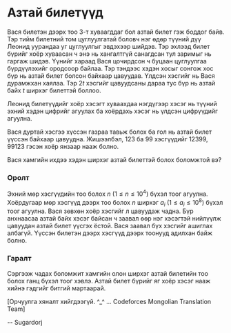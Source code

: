 Азтай билетүүд
==============
Вася билетэн дээрх тоо $3$-т хуваагддаг бол азтай билет гэж боддог байв. Тэр тийм билетний том цуглуулгатай боловч нэг ѳдѳр түүний дүү Леонид уурандаа уг цуглуулгыг эвдэхээр шийдэв. Тэр эхлээд билет бүрийг хоёр хуваасан ч энэ нь хангалтгүй санагдсан тул заримыг нь гаргаж шидэв. Үүнийг хараад Вася цочирдсон ч буцаан цуглуулгаа бүрдүүлэхийг ородсоор байлаа. Тэр тэндээс хэдэн хосыг сонгож хос бүр нь азтай билет болсон байхаар цавуудав. Үлдсэн хэсгийг нь Вася дурамжхан хаялаа. Тэр $2t$ хэсгийг цавуудсаны дараа тус бүр нь азтай байх $t$ ширхэг билеттэй боллоо. 

Леонид билетүүдийг хоёр хэсэгт хуваахдаа нэгдүгээр хэсэг нь түүний эхний хэдэн цифрийг агуулах ба хоёрдахь хэсэг нь үлдсэн цифрүүдийг агуулна. 

Вася дуртай хэсгээ хүссэн газраа тавьж болох ба гол нь азтай билет үүссэн байхаар цавуудна. Жишээлбэл, $123$ ба $99$ хэсгүүдийг $12399$, $99123$ гэсэн хоёр янзаар нааж болно. 

Вася хамгийн ихдээ хэдэн ширхэг азтай билеттэй болох боломжтой вэ? 

### Оролт
Эхний мѳр хэсгүүдийн тоо болох $n$ ($1≤n≤10^4$) бүхэл тоог агуулна. Хоёрдугаар мѳр хэсгүүд дээрх тоо болох $n$ ширхэг $a_i$ ($1≤a_i≤10^8$) бүхэл тоог агуулна. Вася зѳвхѳн хоёр хэсгийг л цавуудаж чадна. Бүр анхнаасаа азтай байх хэсэг байсан ч заавал ѳѳр нэг хэсэгтэй нийлүүлж цавуудан азтай билет үүсгэх ёстой. Вася заавал бүх хэсгийг ашиглах албагүй. Үүссэн билетэн дээрх хэсгүүд дээрх тоонууд адилхан байж болно. 

### Гаралт
Сэргээж чадах боломжит хамгийн олон ширхэг азтай билетийн тоо болох ганц бүхэл тоог хэвлэ. Азтай билет бүрийг яг хоёр хэсэг нааж хийнэ гэдгийг битгий мартаарай. 

[Орчуулга хяналт хийгдээгүй. ^_^ ... Codeforces Mongolian Translation Team]

-- Sugardorj
